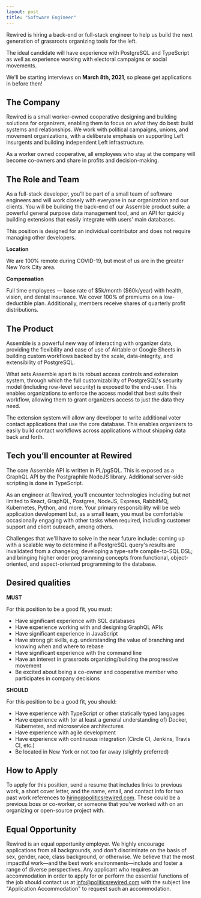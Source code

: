 ```yaml
---
layout: post
title: "Software Engineer"
---
```


Rewired is hiring a back-end or full-stack engineer to help us build the next generation of grassroots organizing tools for the left.

The ideal candidate will have experience with PostgreSQL and TypeScript as well as experience working with electoral campaigns or social movements.

We'll be starting interviews on <strong>March 8th, 2021</strong>, so please get
applications in before then!

## The Company

Rewired is a small worker-owned cooperative designing and building solutions for organizers, enabling them to focus on what they do best: build systems and relationships. We work with political campaigns, unions, and movement organizations, with a deliberate emphasis on supporting Left insurgents and building independent Left infrastructure.

As a worker owned cooperative, all employees who stay at the company will become co-owners and share in profits and decision-making.

## The Role and Team

As a full-stack developer, you’ll be part of a small team of software engineers and will work closely with everyone in our organization and our clients. You will be building the back-end of our Assemble product suite: a powerful general purpose data management tool, and an API for quickly building extensions that easily integrate with users' main databases.

This position is designed for an individual contributor and does not require managing other developers.

**Location**

We are 100% remote during COVID-19, but most of us are in the greater New York City area.

**Compensation**

Full time employees — base rate of \$5k/month (\$60k/year) with health, vision, and dental insurance. We cover 100% of premiums on a low-deductible plan. Additionally, members
receive shares of quarterly profit distributions.

## The Product

Assemble is a powerful new way of interacting with organizer data, providing the flexibility
and ease of use of Airtable or Google Sheets in building custom workflows backed by the scale,
data-integrity, and extensibility of PostgreSQL.

What sets Assemble apart is its robust access controls and extension system, through which
the full customizability of PostgreSQL's security model (including row-level security) is exposed
to the end-user.
This enables organizations to enforce the access model that best suits their workflow,
allowing them to grant organizers access to just the data they need.

The extension system will allow any developer to write additional voter contact applications
that use the core database. This enables organizers to easily build contact workflows across
applications without shipping data back and forth.

## Tech you’ll encounter at Rewired

The core Assemble API is written in PL/pgSQL. This is exposed as a GraphQL API by the Postgraphile NodeJS library. Additional server-side scripting is done in TypeScript.

As an engineer at Rewired, you’ll encounter technologies including but not limited to
React, GraphQL, Postgres, NodeJS, Express, RabbitMQ, Kubernetes, Python, and more. Your primary
responsibility will be web application development but, as a small team, you must be comfortable
occasionally engaging with other tasks when required,
including customer support and client outreach, among others.

Challenges that we'll have to solve in the near future include: coming up with a scalable way to
determine if a PostgreSQL query's results are invalidated from a changelog; developing a
type-safe compile-to-SQL DSL; and bringing higher order programming concepts from functional,
object-oriented, and aspect-oriented programming to the database.

## Desired qualities

**MUST**

For this position to be a good fit, you must:

- Have significant experience with SQL databases
- Have experience working with and designing GraphQL APIs
- Have significant experience in JavaScript
- Have strong git skills, e.g. understanding the value of branching and knowing when and where to rebase
- Have significant experience with the command line
- Have an interest in grassroots organizing/building the progressive movement
- Be excited about being a co-owner and cooperative member who participates in company decisions

**SHOULD**

For this position to be a good fit, you should:

- Have experience with TypeScript or other statically typed languages
- Have experience with (or at least a general understanding of) Docker, Kubernetes, and microservice architectures
- Have experience with agile development
- Have experience with continuous integration (Circle CI, Jenkins, Travis CI, etc.)
- Be located in New York or not too far away (slightly preferred)

## How to Apply

To apply for this position, send a resume that includes links to previous work, a short
cover letter, and the name, email, and contact info for two past work references to
[hiring@politicsrewired.com](mailto:hiring@politicsrewired.com). These could be a
previous boss or co-worker, or someone that you've worked with on an organizing or
open-source project with.

## Equal Opportunity

Rewired is an equal opportunity employer. We highly encourage applications from all backgrounds,
and don't discriminate on the basis of sex, gender, race, class background, or otherwise.
We believe that the most impactful work—and the best work environments—include and foster a range of diverse perspectives.
Any applicant who requires an accommodation in order to apply for or perform the essential functions of the job should contact us at info@politicsrewired.com with the subject line "Application Accommodation" to request such an accommodation.
